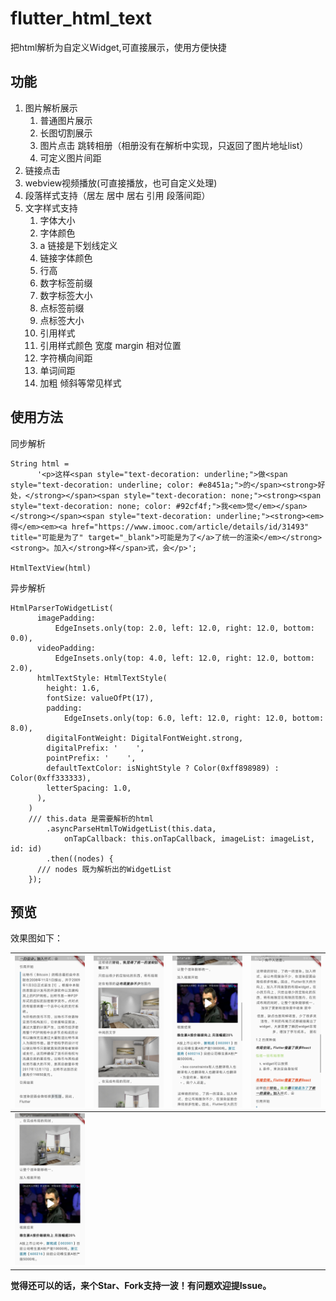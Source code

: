 # flutter_html_text

把html解析为自定义Widget,可直接展示，使用方便快捷

## 功能
1. 图片解析展示
    1. 普通图片展示
    2. 长图切割展示
    3. 图片点击 跳转相册（相册没有在解析中实现，只返回了图片地址list）
    4. 可定义图片间距
2. 链接点击
3. webview视频播放(可直接播放，也可自定义处理)
4. 段落样式支持（居左 居中 居右 引用  段落间距）
5. 文字样式支持
    1. 字体大小
    2. 字体颜色
    3. a 链接是下划线定义
    4. 链接字体颜色
    5. 行高
    6. 数字标签前缀
    7. 数字标签大小
    8. 点标签前缀
    9. 点标签大小
    10. 引用样式
    11. 引用样式颜色 宽度 margin 相对位置
    12. 字符横向间距
    13. 单词间距
    14. 加粗 倾斜等常见样式

## 使用方法

同步解析
```
String html =
      '<p>这样<span style="text-decoration: underline;">做<span style="text-decoration: underline; color: #e8451a;">的</span><strong>好处，</strong></span><span style="text-decoration: none;"><strong><span style="text-decoration: none; color: #92cf4f;">我<em>觉</em></span></strong></span><span style="text-decoration: underline;"><strong><em>得</em><em><a href="https://www.imooc.com/article/details/id/31493" title="可能是为了" target="_blank">可能是为了</a>了统一的渲染</em></strong><strong>。加入</strong>样</span>式，会</p>';

HtmlTextView(html)
```
异步解析
```
HtmlParserToWidgetList(
      imagePadding:
          EdgeInsets.only(top: 2.0, left: 12.0, right: 12.0, bottom: 0.0),
      videoPadding:
          EdgeInsets.only(top: 4.0, left: 12.0, right: 12.0, bottom: 2.0),
      htmlTextStyle: HtmlTextStyle(
        height: 1.6,
        fontSize: valueOfPt(17),
        padding:
            EdgeInsets.only(top: 6.0, left: 12.0, right: 12.0, bottom: 8.0),
        digitalFontWeight: DigitalFontWeight.strong,
        digitalPrefix: '    ',
        pointPrefix: '    ',
        defaultTextColor: isNightStyle ? Color(0xff898989) : Color(0xff333333),
        letterSpacing: 1.0,
      ),
    )
    /// this.data 是需要解析的html
        .asyncParseHtmlToWidgetList(this.data,
            onTapCallback: this.onTapCallback, imageList: imageList, id: id)
        .then((nodes) {
      /// nodes 既为解析出的WidgetList
    });
```

## 预览

效果图如下：

| ![](./preview/Screenshot_1.png)    |  ![](./preview/Screenshot_2.png)    | ![](./preview/Screenshot_3.png)   |  ![](./preview/Screenshot_4.png)   |
| :--------------------------------: | :---------------------------------: | :-------------------------------: | :-------------------------------:  |
| ![](./preview/Screenshot_5.png)    |  |  |  |

**觉得还可以的话，来个Star、Fork支持一波！有问题欢迎提Issue。**

